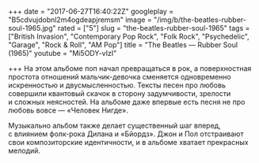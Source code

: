 +++
date = "2017-06-27T16:40:22Z"
googleplay = "B5cdvujdobnl2m4ogdeapjremsm"
image = "/img/b/the-beatles-rubber-soul-1965.jpg"
rated = ["5"]
slug = "the-beatles-rubber-soul-1965"
tags = ["British Invasion", "Contemporary Pop Rock", "Folk Rock", "Psychedelic", "Garage", "Rock & Roll", "AM Pop"]
title = "The Beatles — Rubber Soul (1965)"
youtube = "Mi5ODY-vIzI"

+++
На&nbsp;этом альбоме поп начал превращаться в&nbsp;рок, а&nbsp;поверхностная простота отношений мальчик-девочка сменяется одновременно искренностью и&nbsp;двусмысленностью. Тексты песен про любовь совершили квантовый скачок в&nbsp;сторону задумчивости, зрелости и&nbsp;сложных неясностей. На&nbsp;альбоме даже впервые есть песня не&nbsp;про любовь вовсе&nbsp;&mdash; &laquo;Человек Нигде&raquo;.

Музыкально альбом также делает существенный шаг вперед, с&nbsp;влиянием фолк-рока Дилана и&nbsp;&laquo;Бйордз&raquo;. Джон и&nbsp;Пол отстраивают свои композиторские идентичности, и&nbsp;в&nbsp;альбоме хватает прекрасных мелодий.